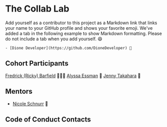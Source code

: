 # The Collab Lab

Add yourself as a contributor to this project as a Markdown link that links your name to your GitHub profile and shows your favorite emoji. We've added a tab in the following example to show Markdown formatting. Please do not include a tab when you add yourself. 😄

    - [Dione Developer](https://github.com/DioneDeveloper) 💅

## Cohort Participants

[Fredrick (Ricky) Barfield](https://github.com/flbarfield) 🧙🏿‍♂️
[Alyssa Essman](https://github.com/arbitrary-berry) 🦚
[Jenny Takahara](https://github.com/jtkabenni) 🦂

## Mentors

- [Nicole Schnurr](https://github.com/DwightTheShark) 🥰

## Code of Conduct Contacts
